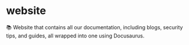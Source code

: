 # website
📚 Website that contains all our documentation, including blogs, security tips, and guides, all wrapped into one using Docusaurus.
